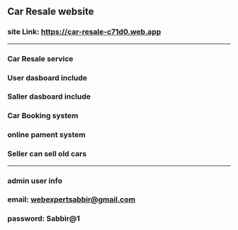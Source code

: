 Car Resale website
------
### site Link: https://car-resale-c71d0.web.app
--------

### Car Resale service
### User dasboard include
### Saller dasboard include
### Car Booking system
### online pament system
### Seller can sell old cars

------------
### admin user info

### email: webexpertsabbir@gmail.com
### password: Sabbir@1